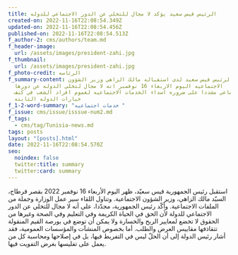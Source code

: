 ```yaml
---
title: الرئيس قيس سعيد يؤكد لا مجال للتخلي عن الدور الاجتماعي للدوله
created-on: 2022-11-16T22:08:54.349Z
updated-on: 2022-11-16T22:08:54.456Z
published-on: 2022-11-16T22:08:54.513Z
f_author-2: cms/authors/team.md
f_header-image:
  url: /assets/images/president-zahi.jpg
f_thumbnail:
  url: /assets/images/president-zahi.jpg
f_photo-credit: الرئاسه
f_summary-content: اكد الرئيس قيس سعيد لدى استقباله مالك الزاهي وزير الشؤون
  الاجتماعيه اليوم الاربعاء 16 نوفمبر انه لا مجال لتخلي الدوله عن دورها
  الاجتماعي مشددا على ضروره اسداء الخدمات الاجتماعيه لعموم افراد الشعب في كنف
  خيارات الدوله الثابته
f_1-2-word-summary: "خدمات اجتماعيه "
f_issue: cms/issue/isssue-num2.md
f_tags:
  - cms/tag/Tunisia-news.md
tags: posts
layout: "[posts].html"
date: 2022-11-16T22:08:54.570Z
seo:
  noindex: false
  twitter:title: summary
  twitter:card: summary
---
```

استقبل رئيس الجمهورية قيس سعيّد، ظهر اليوم الأربعاء 16 نوفمبر 2022 بقصر قرطاج، السيّد مالك الزاهي، وزير الشؤون الاجتماعية. وتناول اللقاء سير عمل الوزارة وجملة من الملفات الاجتماعية. وأكّد رئيس الجمهورية، مجدّدا، على أنه لا مجال للتخلي عن الدور الاجتماعي للدولة لأن الحق في الحياة الكريمة وفي التعليم وفي الصحة وغيرها من الحقوق لا تخضع لمعايير الربح والخسارة ولا يمكن أن توضع في بورصة القيم المنقولة تتقاذفها مقاييس العرض والطلب. أما بخصوص المنشآت والمؤسسات العمومية، فقد أشار رئيس الدولة إلى أن الحلّ ليس في التفريط فيها، بل في إصلاحها ومحاسبة كل من يعمل على تفليسها بغرض التفويت فيها.
